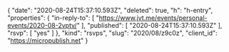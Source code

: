 {
  "date": "2020-08-24T15:37:10.593Z",
  "deleted": true,
  "h": "h-entry",
  "properties": {
    "in-reply-to": [
      "https://www.jvt.me/events/personal-events/2020-08-2vptv/"
    ],
    "published": [
      "2020-08-24T15:37:10.593Z"
    ],
    "rsvp": [
      "yes"
    ]
  },
  "kind": "rsvps",
  "slug": "2020/08/z9c0z",
  "client_id": "https://micropublish.net"
}

